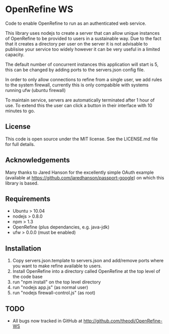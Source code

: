 OpenRefine WS
=============

Code to enable OpenRefine to run as an authenticated web service. 

This library uses nodejs to create a server that can allow unique instances of OpenRefine to be provided to users in a sustainable way. Due to the fact that it creates a directory per user on the server it is not advisable to publisise your service too widely however it can be very useful in a limited capacity. 

The default number of concurrent instances this application will start is 5, this can be changed by adding ports to the servers.json config file. 

In order to only allow connections to refine from a single user, we add rules to the system firewall, currently this is only compabible with systems running ufw (ubuntu firewall)

To maintain service, servers are automatically terminated after 1 hour of use. To extend this the user can click a button in their interface with 10 minutes to go. 

License
-------

This code is open source under the MIT license. See the LICENSE.md file for full details.

Acknowledgements
----------------

Many thanks to Jared Hanson for the excellently simple OAuth example (available at https://github.com/jaredhanson/passport-google) on which this library is based. 

Requirements
------------

* Ubuntu > 10.04
* nodejs > 0.8.0
* npm > 1.3 
* OpenRefine (plus dependancies, e.g. java-jdk)
* ufw > 0.0.0 (must be enabled)


Installation
------------
1. Copy servers.json.template to servers.json and add/remove ports where you want to make refine available to users.
2. Install OpenRefine into a directory called OpenRefine at the top level of the code base
3. run "npm install" on the top level directory
4. run "nodejs app.js" (as normal user)
5. run "nodejs firewall-control.js" (as root)


TODO
----
* All bugs now tracked in GitHub at http://github.com/theodi/OpenRefine-WS
